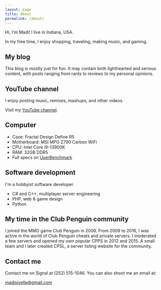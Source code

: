 ```yaml
---
layout: page
title: About
permalink: /about/
---
```


Hi, I'm Madi! I live in Indiana, USA.

In my free time, I enjoy shopping, traveling, making music, and gaming.

## My blog
This blog is mostly just for fun. It may contain both lighthearted and serious content, with posts ranging from rants to reviews to my personal opinions.

## YouTube channel
I enjoy posting music, remixes, mashups, and other videos.

Visit my [YouTube channel](https://www.youtube.com/@madi2176).

## Computer
- Case: Fractal Design Define R5
- Motherboard: MSI MPG Z790 Carbon WiFi
- CPU: Intel Core i9-13900K
- RAM: 32GB DDR5
- Full specs on [UserBenchmark](https://www.userbenchmark.com/UserRun/58729356)

## Software development
I'm a hobbyist software developer.
- C# and C++, multiplayer server engineering
- PHP, web & game design
- Python

## My time in the Club Penguin community
I joined the MMO game Club Penguin in 2006. From 2009 to 2016, I was active in the world of Club Penguin cheats and private servers. I moderated a few servers and opened my own popular CPPS in 2012 and 2015. A small team and I later created CPSL, a server listing website for the community.

## Contact me
Contact me on Signal at (252) 515-1046. You can also shoot me an email at:

[madisivelle@gmail.com](mailto:madisivelle@gmail.com)

